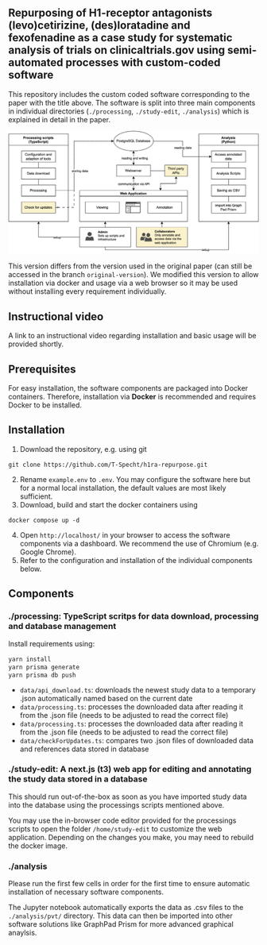 ## Repurposing of H1-receptor antagonists (levo)cetirizine, (des)loratadine and fexofenadine as a case study for systematic analysis of trials on clinicaltrials.gov using semi-automated processes with custom-coded software

This repository includes the custom coded software corresponding to the paper with the title above. The software is split into three main components in individual directories (`./processing`, `./study-edit`, `./analysis`) which is explained in detail in the paper.

![Overview of sotfware components and composition](./overview.png)

This version differs from the version used in the original paper (can still be accessed in the branch `original-version`). We modified this version to allow installation via docker and usage via a web browser so it may be used without installing every requirement individually.

## Instructional video

A link to an instructional video regarding installation and basic usage will be provided shortly.

## Prerequisites

For easy installation, the software components are packaged into Docker containers. Therefore, installation via **Docker** is recommended and requires Docker to be installed.

## Installation

1. Download the repository, e.g. using git

```
git clone https://github.com/T-Specht/h1ra-repurpose.git
```

2. Rename `example.env` to `.env`. You may configure the software here but for a normal local installation, the default values are most likely sufficient.
3. Download, build and start the docker containers using
```
docker compose up -d
```
4. Open `http://localhost/` in your browser to access the software components via a dashboard. We recommend the use of Chromium (e.g. Google Chrome).
5. Refer to the configuration and installation of the individual components below.

## Components

### ./processing: TypeScript scritps for data download, processing and database management

Install requirements using:
```
yarn install
yarn prisma generate
yarn prisma db push
```

- `data/api_download.ts`: downloads the newest study data to a temporary .json automatically named based on the current date
- `data/processing.ts`: processes the downloaded data after reading it from the .json file (needs to be adjusted to read the correct file)
- `data/processing.ts`: processes the downloaded data after reading it from the .json file (needs to be adjusted to read the correct file)
- `data/checkForUpdates.ts`: compares two .json files of downloaded data and references data stored in database

### ./study-edit: A next.js (t3) web app for editing and annotating the study data stored in a database

This should run out-of-the-box as soon as you have imported study data into the database using the processings scripts mentioned above. 

You may use the in-browser code editor provided for the processings scripts to open the folder `/home/study-edit` to customize the web application. Depending on the changes you make, you may need to rebuild the docker image.

### ./analysis

Please run the first few cells in order for the first time to ensure automatic installation of necessary software components.

The Jupyter notebook automatically exports the data as .csv files to the `./analysis/pvt/` directory. This data can then be imported into other software solutions like GraphPad Prism for more advanced graphical anaylsis.